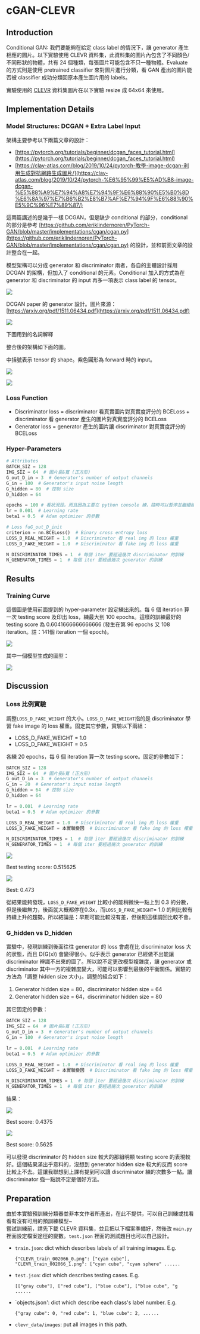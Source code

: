 # cGAN-CLEVR

## Introduction

Conditional GAN: 我們要能夠在給定 class label 的情況下，讓 generator 產生相應的圖片。以下實驗使用 CLEVR 資料集，此資料集的圖片內包含了不同顏色/不同形狀的物體，共有 24 個種類，每張圖片可能包含不只一種物體。Evaluate 的方式則是使用 pretrained classifier 來對圖片進行分類，看 GAN 產出的圖片能否被 classifier 成功分類回原本產生圖片用的 labels。

實驗使用的 [CLEVR](https://cs.stanford.edu/people/jcjohns/clevr/) 資料集圖片在以下實驗 resize 成 64x64 來使用。

## Implementation Details

### Model Structures: DCGAN + Extra Label Input

架構主要參考以下兩篇文章的設計：

- [https://pytorch.org/tutorials/beginner/dcgan_faces_tutorial.html](https://pytorch.org/tutorials/beginner/dcgan_faces_tutorial.html)
- [https://clay-atlas.com/blog/2019/10/24/pytorch-教學-image-dcgan-利用生成對抗網路生成圖片/](https://clay-atlas.com/blog/2019/10/24/pytorch-%E6%95%99%E5%AD%B8-image-dcgan-%E5%88%A9%E7%94%A8%E7%94%9F%E6%88%90%E5%B0%8D%E6%8A%97%E7%B6%B2%E8%B7%AF%E7%94%9F%E6%88%90%E5%9C%96%E7%89%87/)

這兩篇講述的是幾乎一樣 DCGAN，但是缺少 conditional 的部分，conditional 的部分是參考 [https://github.com/eriklindernoren/PyTorch-GAN/blob/master/implementations/cgan/cgan.py](https://github.com/eriklindernoren/PyTorch-GAN/blob/master/implementations/cgan/cgan.py) 的設計，並和前面文章的設計整合在一起。

模型架構可以分成 generator 和 discriminator 兩者，各自的主體設計採用 DCGAN 的架構，但加入了 conditional 的元素。Conditional 加入的方式為在 generator 和 discriminator 的 input 再多一項表示 class label 的 tensor。

![](readme_img/cgan1.png)

DCGAN paper 的 generator 設計。圖片來源：[https://arxiv.org/pdf/1511.06434.pdf](https://arxiv.org/pdf/1511.06434.pdf)

![](readme_img/cgan2.png)

下圖用到的名詞解釋

整合後的架構如下面的圖。

中括號表示 tensor 的 shape。紫色圓形為 forward 時的 input。

![](readme_img/cgan3.png)

![](readme_img/cgan4.png)


### Loss Function

- Discriminator loss = discriminator 看真實圖片對真實度評分的 BCELoss + discriminator 看 generator 產生的圖片對真實度評分的 BCELoss
- Generator loss = generator 產生的圖片讓 discriminator 對真實度評分的 BCELoss

### Hyper-Parameters

```python
# Attributes
BATCH_SIZ = 128
IMG_SIZ = 64  # 圖片長&寬 (正方形)
G_out_D_in = 3  # Generator's number of output channels
G_in = 100  # Generator's input noise length
G_hidden = 80  # 控制 size
D_hidden = 64

epochs = 100 # 看狀況設。而且因為主要在 python console 練，隨時可以暫停並繼續練。
lr = 0.001  # Learning rate
beta1 = 0.5  # Adam optimizer 的參數

# Loss fuG_out_D_init
criterion = nn.BCELoss()  # Binary cross entropy loss
LOSS_D_REAL_WEIGHT = 1.0  # Discriminator 看 real img 的 loss 權重
LOSS_D_FAKE_WEIGHT = 1.0  # Discriminator 看 fake img 的 loss 權重

N_DISCRIMINATOR_TIMES = 1  # 每個 iter 要經過幾次 discriminator 的訓練
N_GENERATOR_TIMES = 1  # 每個 iter 要經過幾次 generator 的訓練
```



## Results

### Training Curve

這個圖是使用前面提到的 hyper-parameter 設定練出來的。每 6 個 iteration 算一次 testing score 及印出 loss，練最大到 100 epochs。這樣的訓練最好的 testing score 為 0.6041666666666666 (發生在第 96 epochs 又 108 iteration。註：141個 iteration 一個 epoch)。

![](readme_img/cgan5.png)


其中一個模型生成的圖型：

![](readme_img/cgan6.png)


## Discussion

### Loss 比例實驗

調整`LOSS_D_FAKE_WEIGHT` 的大小。`LOSS_D_FAKE_WEIGHT`指的是 discriminator 學習 fake image 的 loss 權重。固定其它參數，實驗以下兩組：

- LOSS_D_FAKE_WEIGHT = 1.0
- LOSS_D_FAKE_WEIGHT = 0.5

各練 20 epochs，每 6 個 iteration 算一次 testing score。固定的參數如下：

```python
BATCH_SIZ = 128
IMG_SIZ = 64  # 圖片長&寬 (正方形)
G_out_D_in = 3  # Generator's number of output channels
G_in = 20  # Generator's input noise length
G_hidden = 64  # 控制 size
D_hidden = 64

lr = 0.001  # Learning rate
beta1 = 0.5  # Adam optimizer 的參數

LOSS_D_REAL_WEIGHT = 1.0  # Discriminator 看 real img 的 loss 權重
LOSS_D_FAKE_WEIGHT = 本實驗變因  # Discriminator 看 fake img 的 loss 權重

N_DISCRIMINATOR_TIMES = 1  # 每個 iter 要經過幾次 discriminator 的訓練
N_GENERATOR_TIMES = 1  # 每個 iter 要經過幾次 generator 的訓練
```

![](readme_img/cgan7.png)

Best testing score: 0.515625

![](readme_img/cgan8.png)

Best: 0.473

從結果能夠發現，`LOSS_D_FAKE_WEIGHT` 比較小的能稍微快一點上到 0.3 的分數，但是後繼無力，後面就大概都停在0.3x，而`LOSS_D_FAKE_WEIGHT`= 1.0 的則比較有持續上升的趨勢。所以結論是：早期可能比較沒有差，但後期這樣調回比較不會。

### G_hidden vs D_hidden

實驗中，發現訓練到後面往往 generator 的 loss 會處在比 discriminator loss 大的狀態，而且 D(G(x)) 會變得很小，似乎表示 generator 已經做不出能讓 discriminator 辨識不出來的圖了。所以說不定更改模型複雜度，讓 generator 或 discriminator 其中一方的複雜度變大，可能可以影響到最後的平衡關係。實驗的方法為「調整 hidden size 大小」。調整的組合如下：

1. Generator hidden size = 80，discriminator hidden size = 64
2. Generator hidden size = 64，discriminator hidden size = 80

其它固定的參數：

```python
BATCH_SIZ = 128
IMG_SIZ = 64  # 圖片長&寬 (正方形)
G_out_D_in = 3  # Generator's number of output channels
G_in = 100  # Generator's input noise length

lr = 0.001  # Learning rate
beta1 = 0.5  # Adam optimizer 的參數

LOSS_D_REAL_WEIGHT = 1.0  # Discriminator 看 real img 的 loss 權重
LOSS_D_FAKE_WEIGHT = 本實驗變因  # Discriminator 看 fake img 的 loss 權重

N_DISCRIMINATOR_TIMES = 1  # 每個 iter 要經過幾次 discriminator 的訓練
N_GENERATOR_TIMES = 1  # 每個 iter 要經過幾次 generator 的訓練
```

結果：

![](readme_img/cgan9.png)

Best score: 0.4375

![](readme_img/cgan10.png)

Best score: 0.5625

可以發現 discriminator 的 hidden size 較大的那組明顯 testing score 的表現較好。這個結果滿出乎意料的，沒想到 generator hidden size 較大的反而 score 比較上不去。這讓我聯想到上課有提到可以讓 discriminator 練的次數多一點。讓 discriminator 強一點說不定是個好方法。


## Preparation 

由於本實驗預訓練分類器並非本文作者所產出，在此不提供，可以自己訓練或找看看有沒有可用的預訓練模型~  
嘗試訓練前，請先下載 CLEVR 資料集，並且把以下檔案準備好，然後改 `main.py` 裡面設定檔案途徑的變數。`test.json` 裡面的測試題目也可以自己設計。

- `train.json`: dict which describes labels of all training images. E.g.
  ```
  {"CLEVR_train_002066_0.png": ["cyan cube"], "CLEVR_train_002066_1.png": ["cyan cube", "cyan sphere" ......
  ```
- `test.json`: dict which describes testing cases. E.g.
  ```
  [["gray cube"], ["red cube"], ["blue cube"], ["blue cube", "g ......
  ```
- `objects.json': dict which describe each class's label number. E.g.
  ```
  {"gray cube": 0, "red cube": 1, "blue cube": 2, ......
  ```
- `clevr_data/images`: put all images in this path. 
